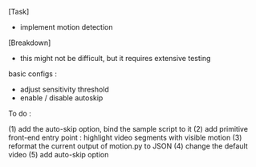 [Task]
- implement motion detection

[Breakdown]

- this might not be difficult, but it requires extensive testing

basic configs : 
- adjust sensitivity threshold
- enable / disable autoskip

To do :

(1) add the auto-skip option, bind the sample script to it
(2) add primitive front-end entry point : highlight video segments with visible motion
(3) reformat the current output of motion.py to JSON
(4) change the default video
(5) add auto-skip option